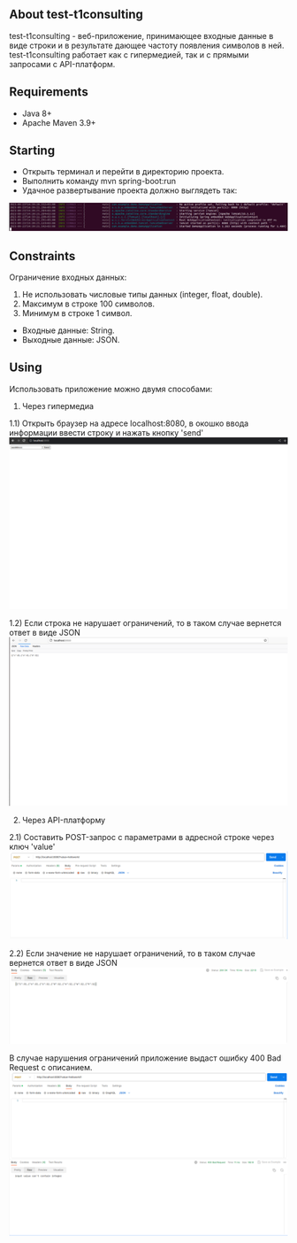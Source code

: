 ## About test-t1consulting

test-t1consulting - веб-приложение, принимающее входные данные в виде строки и в результате дающее частоту появления символов в ней.
test-t1consulting работает как с гипермедией, так и с прямыми запросами с API-платформ.

## Requirements

- Java 8+
- Apache Maven 3.9+

## Starting

- Открыть терминал и перейти в директорию проекта.
- Выполнить команду mvn spring-boot:run
- Удачное развертывание проекта должно выглядеть так:
<img src="img/deploy.png">


## Constraints

Ограничение входных данных:
1) Не использовать числовые типы данных (integer, float, double).
2) Максимум в строке 100 символов.
3) Минимум в строке 1 символ.

- Входные данные: String.
- Выходные данные: JSON.

## Using

Использовать приложение можно двумя способами: 
1) Через гипермедиа

1.1) Открыть браузер на адресе localhost:8080, в окошко ввода информации ввести строку и нажать кнопку 'send'
<img src="img/browser_request.png">

1.2) Если строка не нарушает ограничений, то в таком случае вернется ответ в виде JSON
<img src="img/browser_response.png">

2) Через API-платформу

2.1) Составить POST-запрос с параметрами в адресной строке через ключ 'value'
<img src="img/postman_request.png">

2.2) Если значение не нарушает ограничений, то в таком случае вернется ответ в виде JSON
<img src="img/postman_response.png">

В случае нарушения ограничений приложение выдаст ошибку 400 Bad Request с описанием.
<img src="img/postman_error.png">
